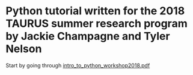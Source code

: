 # Python tutorial written for the 2018 TAURUS summer research program by Jackie Champagne and Tyler Nelson 

Start by going through [intro_to_python_workshop2018.pdf](https://github.com/UTAustinAST376Fall2018/PythonTutorials/blob/master/TAURUS2018/intro_to_python_workshop2018.pdf)
